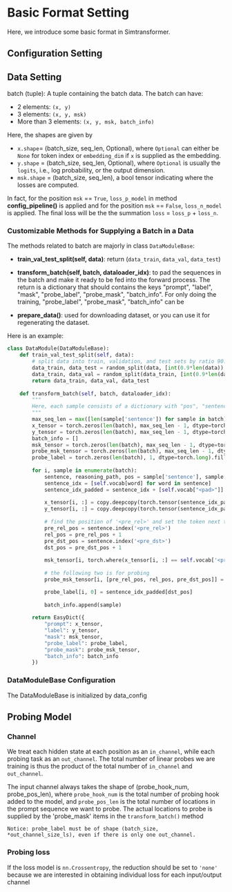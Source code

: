 # Basic Format Setting

Here, we introduce some basic format in Simtransformer.

## Configuration Setting

## Data Setting

batch (tuple): A tuple containing the batch data. The batch can have:

* 2 elements: `(x, y)`
* 3 elements: `(x, y, msk)`
* More than 3 elements: `(x, y, msk, batch_info)`

Here, the shapes are given by

* `x.shape`= (batch_size, seq_len, Optional), where `Optional` can either be `None` for token index or `embedding_dim` if `x` is supplied as the embedding.
* `y.shape` =  (batch_size, seq_len, Optional), where `Optional` is usually the `logits`, i.e., log probability, or the output dimension.
* `msk.shape` = (batch_size, seq_len), a bool tensor indicating where the losses are computed.

In fact, for the position `msk` == `True`, `loss_p_model` in method **config_pipeline()** is applied and for the position `msk` == `False`, `loss_n_model` is applied. The final loss will be the the summation `loss` = `loss_p` + `loss_n`.

### Customizable Methods for Supplying a Batch in a Data

The methods related to batch are majorly in class `DataModuleBase`:

* **train_val_test_split(self, data)**: return (`data_train`, `data_val`, `data_test`)

* **transform_batch(self, batch, dataloader_idx)**: to pad the sequences in the batch and make it ready to be fed into the forward process. The return is a dictionary that should contains the keys "prompt", "label", "mask", "probe_label", "probe_mask", "batch_info". 
For only doing the training, "probe_label", "probe_mask", "batch_info" can be 

* **prepare_data()**: used for downloading dataset, or you can use it for regenerating the dataset. 

Here is an example: 

```python
class DataModule(DataModuleBase):
    def train_val_test_split(self, data):
        # split data into train, validation, and test sets by ratio 90:5:5
        data_train, data_test = random_split(data, [int(0.9*len(data)), len(data)-int(0.9*len(data))])
        data_train, data_val = random_split(data_train, [int(0.9*len(data_train)), len(data_train)-int(0.9*len(data_train))])
        return data_train, data_val, data_test
    
    def transform_batch(self, batch, dataloader_idx):
        """
        Here, each sample consists of a dictionary with "pos", "sentence" and "reasoning_path" keys.
        """
        max_seq_len = max([len(sample['sentence']) for sample in batch])
        x_tensor = torch.zeros(len(batch), max_seq_len - 1, dtype=torch.long).fill_(self.vocab["<pad>"])
        y_tensor = torch.zeros(len(batch), max_seq_len - 1, dtype=torch.long)
        batch_info = []
        msk_tensor = torch.zeros(len(batch), max_seq_len - 1, dtype=torch.bool)
        probe_msk_tensor = torch.zeros(len(batch), max_seq_len - 1, dtype=torch.bool)
        probe_label = torch.zeros(len(batch), 1, dtype=torch.long).fill_(self.vocab["<pad>"])
        
        for i, sample in enumerate(batch):
            sentence, reasoning_path, pos = sample['sentence'], sample['reasoning_path'], sample['pos']
            sentence_idx = [self.vocab[word] for word in sentence]
            sentence_idx_padded = sentence_idx + [self.vocab["<pad>"]] * (max_seq_len - len(sentence_idx))
            
            x_tensor[i, :] = copy.deepcopy(torch.tensor(sentence_idx_padded[:-1]))
            y_tensor[i, :] = copy.deepcopy(torch.tensor(sentence_idx_padded[1:]))
            
            # find the position of '<pre_rel>' and set the token next to it to be '<Q>'
            pre_rel_pos = sentence.index('<pre_rel>')
            rel_pos = pre_rel_pos + 1
            pre_dst_pos = sentence.index('<pre_dst>')
            dst_pos = pre_dst_pos + 1
            
            msk_tensor[i, torch.where(x_tensor[i, :] == self.vocab['<pre_dst>'])] = True
            
            # the following two is for probing
            probe_msk_tensor[i, [pre_rel_pos, rel_pos, pre_dst_pos]] = True

            probe_label[i, 0] = sentence_idx_padded[dst_pos]
            
            batch_info.append(sample)
            
        return EasyDict({
            "prompt": x_tensor,
            "label": y_tensor,
            "mask": msk_tensor,
            "probe_label": probe_label,
            "probe_mask": probe_msk_tensor,
            "batch_info": batch_info
        })
```

### DataModuleBase Configuration

The DataModuleBase is initialized by data_config


## Probing Model

### Channel

We treat each hidden state at each position as an `in_channel`, while each probing task as an `out_channel`. The total number of linear probes we are training is thus the product of the total number of `in_channel` and `out_channel`.

The input channel always takes the shape of (probe_hook_num, probe_pos_len), where `probe_hook_num` is the total number of probing hook added to the model, and `probe_pos_len` is the total number of locations in the prompt sequence we want to probe. The actual locations to probe is supplied by the 'probe_mask' items in the `transform_batch()` method

```
Notice: probe_label must be of shape (batch_size, *out_channel_size_ls), even if there is only one out_channel.
```

### Probing loss

If the loss model is `nn.Crossentropy`, the reduction should be set to `'none'` because we are interested in obtaining individual loss for each input/output channel